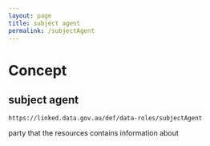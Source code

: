 ```yaml
---
layout: page
title: subject agent
permalink: /subjectAgent
---
```

# Concept

## subject agent

`https://linked.data.gov.au/def/data-roles/subjectAgent`

party that the resources contains information about 
